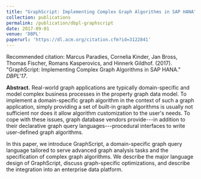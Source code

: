```yaml
---
title: "GraphScript: Implementing Complex Graph Algorithms in SAP HANA"
collection: publications
permalink: /publication/dbpl-graphscript
date: 2017-09-01
venue: 'DBPL'
paperurl: 'https://dl.acm.org/citation.cfm?id=3122841'
---
```


Recommended citation: Marcus Paradies, Cornelia Kinder, Jan Bross, Thomas Fischer, Romans Kasperovics, and Hinnerk Gildhof. (2017). "GraphScript: Implementing Complex Graph Algorithms in SAP HANA." <i>DBPL'17</i>.

**Abstract.** Real-world graph applications are typically domain-specific and model complex business processes in the property graph data model. To implement a domain-specific graph algorithm in the context of such a graph application, simply providing a set of built-in graph algorithms is usually not sufficient nor does it allow algorithm customization to the user's needs. To cope with these issues, graph database vendors provide---in addition to their declarative graph query languages---procedural interfaces to write user-defined graph algorithms.

In this paper, we introduce GraphScript, a domain-specific graph query language tailored to serve advanced graph analysis tasks and the specification of complex graph algorithms. We describe the major language design of GraphScript, discuss graph-specific optimizations, and describe the integration into an enterprise data platform.
